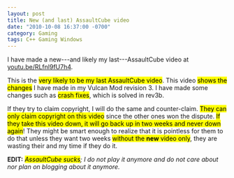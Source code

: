 ```yaml
---
layout: post
title: New (and last) AssaultCube video
date: "2010-10-08 16:37:00 -0700"
category: Gaming
tags: C++ Gaming Windows
---
```

I have made a new---and likely my last---AssaultCube video at [youtu.be/RLfnl9fU7h4](http://www.youtube.com/watch?v=W1ej0-yjas8).

This is the <mark>very likely to be my last AssaultCube video</mark>. This video <mark>shows the changes</mark> I have made in my Vulcan Mod revision 3. I have made some changes such as <mark>crash fixes</mark>, which is solved in rev3b.

If they try to claim copyright, I will do the same and counter-claim. <mark>They can only claim copyright on this video</mark> since the other ones won the dispute. <mark>If they take this video down, it will go back up in two weeks and never down again</mark>! They might be smart enough to realize that it is pointless for them to do that unless they want two weeks <mark>without the **new** video only</mark>, they are wasting their and my time if they do it.

**EDIT:** *<mark>AssaultCube sucks</mark>; I do not play it anymore and do not care about nor plan on blogging about it anymore.*
